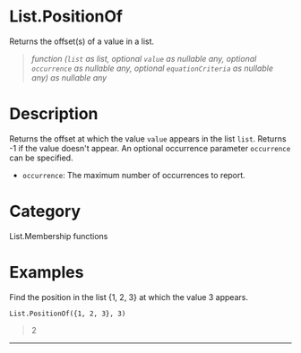 ﻿# List.PositionOf
Returns the offset(s) of a value in a list.
> _function (<code>list</code> as list, optional <code>value</code> as nullable any, optional <code>occurrence</code> as nullable any, optional <code>equationCriteria</code> as nullable any) as nullable any_
# Description 
Returns the offset at which the value <code>value</code> appears in the list <code>list</code>. Returns -1 if the value doesn't appear. 
    An optional occurrence parameter <code>occurrence</code> can be specified.
<ul>
   <li><code>occurrence</code>: The maximum number of occurrences to report.</li>
</ul>

# Category 
List.Membership functions
# Examples 
Find the position in the list {1, 2, 3} at which the value 3 appears.
```
List.PositionOf({1, 2, 3}, 3)
```
> 2
***
